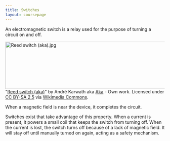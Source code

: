 ```yaml
---
title: Switches
layout: coursepage
---
```


An electromagnetic switch is a relay used for the purpose of turning a circuit on and off. 

<div class="credited">
<p><a href="http://commons.wikimedia.org/wiki/File:Reed_switch_(aka).jpg#mediaviewer/File:Reed_switch_(aka).jpg"><img src="http://upload.wikimedia.org/wikipedia/commons/b/bd/Reed_switch_%28aka%29.jpg" alt="Reed switch (aka).jpg" height="149" width="640"></a><br>"<a href="http://commons.wikimedia.org/wiki/File:Reed_switch_(aka).jpg#mediaviewer/File:Reed_switch_(aka).jpg">Reed switch (aka)</a>" by André Karwath aka <a href="//commons.wikimedia.org/wiki/User:Aka" title="User:Aka">Aka</a> - <span class="int-own-work">Own work</span>. Licensed under <a href="http://creativecommons.org/licenses/by-sa/2.5
" title="Creative Commons Attribution-Share Alike 2.5
">CC BY-SA 2.5</a> via <a href="//commons.wikimedia.org/wiki/">Wikimedia Commons</a>.</p>
</div>

When a magnetic field is near the device, it completes the circuit.

Switches exist that take advantage of this property. When a current is present, it powers a small coil that keeps the switch from turning off. When the current is lost, the switch turns off because of a lack of magnetic field. It will stay off until manually turned on again, acting as a safety mechanism.
